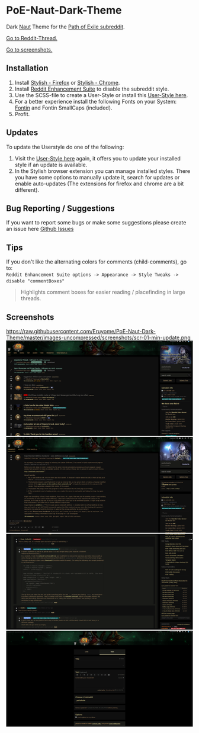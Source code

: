 # PoE-Naut-Dark-Theme  

Dark [Naut](https://www.reddit.com/r/naut) Theme for the [Path of Exile subreddit](https://www.reddit.com/r/pathofexile/).

[Go to Reddit-Thread.](https://www.reddit.com/r/pathofexile/comments/46o4fo/modern_dark_subreddit_theme_usable_with_stylish/)  

[Go to screenshots.](#screenshots)

## Installation  

1. Install [Stylish - Firefox](https://addons.mozilla.org/de/firefox/addon/stylish/) or  [Stylish - Chrome](https://chrome.google.com/webstore/detail/stylish/fjnbnpbmkenffdnngjfgmeleoegfcffe?hl=de).
2. Install [Reddit Enhancement Suite](http://redditenhancementsuite.com/) to disable the subreddit style.
3. Use the SCSS-file to create a User-Style or install this [User-Style here](https://userstyles.org/styles/124480/path-of-exile-reddit-dark-theme).
4. For a better experience install the following Fonts on your System: [Fontin](http://www.fontsquirrel.com/fonts/fontin) and Fontin SmallCaps (included).
5. Profit.

## Updates  

To update the Userstyle do one of the following:  

1. Visit the [User-Style here](https://userstyles.org/styles/124480/path-of-exile-reddit-dark-theme) again, it offers you to update your installed style if an update is available.
2. In the Stylish browser extension you can manage installed styles. There you have some options to manually update it, search for updates or enable auto-updates (The extensions for firefox and chrome are a bit different).

## Bug Reporting / Suggestions  

If you want to report some bugs or make some suggestions please create an issue here [Github Issues](https://github.com/Eruyome/PoE-Naut-Dark-Theme/issues)

## Tips  

If you don't like the alternating colors for comments (child-comments), go to:  
`Reddit Enhancement Suite options -> Appearance -> Style Tweaks -> disable "commentBoxes"`
> Highlights comment boxes for easier reading / placefinding in large threads.

## Screenshots
https://raw.githubusercontent.com/Eruyome/PoE-Naut-Dark-Theme/master/images-uncompressed/screenshots/scr-01-min-update.png
![Screenshot](/images-uncompressed/screenshots/scr-01-min-update.png?raw=true "Screenshot 01") 
![Screenshot](/images-uncompressed//screenshots/scr-02-min.png?raw=true "Screenshot 02")
![Screenshot](/images-uncompressed//screenshots/scr-03-min.png?raw=true "Screenshot 03")
![Screenshot](/images-uncompressed//screenshots/scr-04-min.png?raw=true "Screenshot 04")
